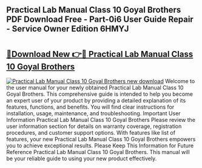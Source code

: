 ## Practical Lab Manual Class 10 Goyal Brothers PDF Download Free - Part-0i6 User Guide Repair - Service Owner Edition 6HMYJ

# <h2><a href="http://bc47198.oget.top/?id=Practical+Lab+Manual+Class+10+Goyal+Brothers">🔗Download New 👉🔴 Practical Lab Manual Class 10 Goyal Brothers</a></h2>

[![Practical Lab Manual Class 10 Goyal Brothers new download](https://i.imgur.com/5g1atiW.png)](http://bc47198.oget.top/?id=Practical+Lab+Manual+Class+10+Goyal+Brothers)
Welcome to the user manual for your newly obtained Practical Lab Manual Class 10 Goyal Brothers. This comprehensive guide is intended to help you become an expert user of your product by providing a detailed explanation of its features, functions, and benefits. You will find clear instructions for installation, usage, maintenance, and troubleshooting. Important User Information Practical Lab Manual Class 10 Goyal Brothers Please review the user information section for details on warranty coverage, registration procedures, and customer support options. With features like list of features, your new Practical Lab Manual Class 10 Goyal Brothers empowers you to achieve exceptional results. Please Keep This Information for Future Reference Practical Lab Manual Class 10 Goyal Brothers. This manual will be your reliable guide to using your new product effectively.
